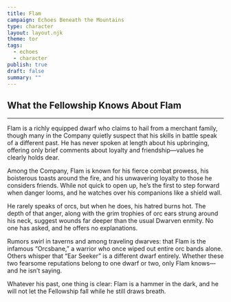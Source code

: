 ```yaml
---
title: Flam
campaign: Echoes Beneath the Mountains
type: character
layout: layout.njk
theme: tor
tags:
  - echoes
  - character
publish: true
draft: false
summary: ""
---
```

## What the Fellowship Knows About Flam
***
Flam is a richly equipped dwarf who claims to hail from a merchant family, though many in the Company quietly suspect that his skills in battle speak of a different past. He has never spoken at length about his upbringing, offering only brief comments about loyalty and friendship—values he clearly holds dear.  
  
Among the Company, Flam is known for his fierce combat prowess, his boisterous toasts around the fire, and his unwavering loyalty to those he considers friends. While not quick to open up, he’s the first to step forward when danger looms, and he watches over his companions like a shield wall.  
  
He rarely speaks of orcs, but when he does, his hatred burns hot. The depth of that anger, along with the grim trophies of orc ears strung around his neck, suggest wounds far deeper than the usual Dwarven enmity. No one has asked, and he offers no explanations.  
  
Rumors swirl in taverns and among traveling dwarves: that Flam is the infamous “Orcsbane,” a warrior who once wiped out entire orc bands alone. Others whisper that “Ear Seeker” is a different dwarf entirely. Whether these two fearsome reputations belong to one dwarf or two, only Flam knows—and he isn’t saying.  
  
Whatever his past, one thing is clear: Flam is a hammer in the dark, and he will not let the Fellowship fall while he still draws breath.